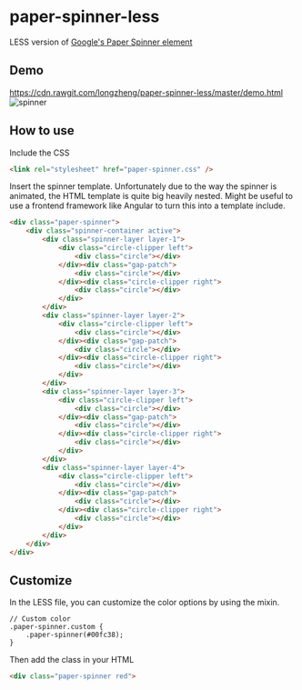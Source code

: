 # paper-spinner-less
LESS version of [Google's Paper Spinner element](https://github.com/polymerelements/paper-spinner)

## Demo
https://cdn.rawgit.com/longzheng/paper-spinner-less/master/demo.html
![spinner](https://cloud.githubusercontent.com/assets/484912/7788146/60329bb2-0272-11e5-9430-5f680fc43fa0.gif)

## How to use
Include the CSS
```html
<link rel="stylesheet" href="paper-spinner.css" />
```
Insert the spinner template. Unfortunately due to the way the spinner is animated, the HTML template is quite big heavily nested. Might be useful to use a frontend framework like Angular to turn this into a template include.
```html
<div class="paper-spinner">
	<div class="spinner-container active">
		<div class="spinner-layer layer-1">
			<div class="circle-clipper left">
				<div class="circle"></div>
			</div><div class="gap-patch">
				<div class="circle"></div>
			</div><div class="circle-clipper right">
				<div class="circle"></div>
			</div>
		</div>
		<div class="spinner-layer layer-2">
			<div class="circle-clipper left">
				<div class="circle"></div>
			</div><div class="gap-patch">
				<div class="circle"></div>
			</div><div class="circle-clipper right">
				<div class="circle"></div>
			</div>
		</div>
		<div class="spinner-layer layer-3">
			<div class="circle-clipper left">
				<div class="circle"></div>
			</div><div class="gap-patch">
				<div class="circle"></div>
			</div><div class="circle-clipper right">
				<div class="circle"></div>
			</div>
		</div>
		<div class="spinner-layer layer-4">
			<div class="circle-clipper left">
				<div class="circle"></div>
			</div><div class="gap-patch">
				<div class="circle"></div>
			</div><div class="circle-clipper right">
				<div class="circle"></div>
			</div>
		</div>
	</div>
</div>
```

## Customize
In the LESS file, you can customize the color options by using the mixin.
```less
// Custom color
.paper-spinner.custom {
	.paper-spinner(#00fc38);
}
```
Then add the class in your HTML
```html
<div class="paper-spinner red">
```
